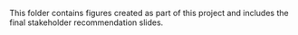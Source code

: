 This folder contains figures created as part of this project and includes the final stakeholder recommendation slides. 
